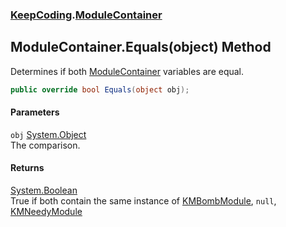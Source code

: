 ### [KeepCoding](KeepCoding.md 'KeepCoding').[ModuleContainer](KeepCoding_ModuleContainer.md 'KeepCoding.ModuleContainer')
## ModuleContainer.Equals(object) Method
Determines if both [ModuleContainer](KeepCoding_ModuleContainer.md 'KeepCoding.ModuleContainer') variables are equal.  
```csharp
public override bool Equals(object obj);
```
#### Parameters
<a name='KeepCoding_ModuleContainer_Equals(object)_obj'></a>
`obj` [System.Object](https://docs.microsoft.com/en-us/dotnet/api/System.Object 'System.Object')  
The comparison.
  
#### Returns
[System.Boolean](https://docs.microsoft.com/en-us/dotnet/api/System.Boolean 'System.Boolean')  
True if both contain the same instance of [KMBombModule](https://docs.microsoft.com/en-us/dotnet/api/KMBombModule 'KMBombModule'), `null`, [KMNeedyModule](https://docs.microsoft.com/en-us/dotnet/api/KMNeedyModule 'KMNeedyModule')

